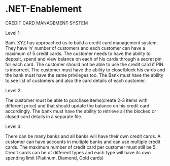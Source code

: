 # .NET-Enablement
CREDIT CARD MANAGEMENT SYSTEM

Level 1:  

Bank XYZ has approached us to build a credit card management system. They have ‘n’ number of customers and each customer can have a maximum of 5 credit cards. The customer needs to have the ability to deposit, spend and view balance on each of his cards through a secret pin for each card. The customer should not be able to use the credit card if PIN is incorrect. The customer must have the ability to close/block his cards and the bank must have the same privileges too. The Bank must have the ability to see list of customers and also the card details of each customer. 

Level 2:  

The customer must be able to purchase items(create 2-3 items with different price) and that should update the balance on his credit card accordingly. The bank must have the ability to retrieve all the blocked or closed card details in a separate file.  

Level 3:   

There can be many banks and all banks will have their own credit cards. A customer can have accounts in multiple banks and can use multiple credit cards. The maximum number of credit card per customer must still be 5. Credit cards can be of different types and each type will have its own spending limit (Platinum, Diamond, Gold cards)